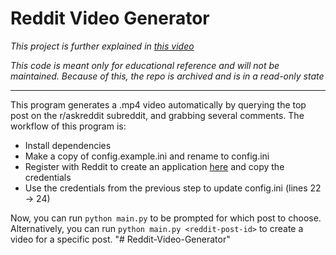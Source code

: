 # Reddit Video Generator

*This project is further explained in [this video](https://youtu.be/ZmSb3LZDdf0)*

*This code is meant only for educational reference and will not be maintained. Because of this, the repo is archived and is in a read-only state*

---
This program generates a .mp4 video automatically by querying the top post on the
r/askreddit subreddit, and grabbing several comments. The workflow of this program is:
- Install dependencies
- Make a copy of config.example.ini and rename to config.ini
- Register with Reddit to create an application [here](https://www.reddit.com/prefs/apps/) and copy the credentials
- Use the credentials from the previous step to update config.ini (lines 22 -> 24)

Now, you can run `python main.py` to be prompted for which post to choose. Alternatively,
you can run `python main.py <reddit-post-id>` to create a video for a specific post.
"# Reddit-Video-Generator" 
